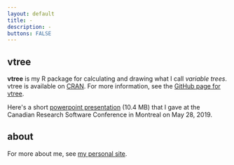 ```yaml
---
layout: default
title: -
description: -
buttons: FALSE
---
```


## vtree

**vtree** is my R package for calculating and drawing what I call *variable trees*. vtree is available on [CRAN](https://cran.r-project.org/package=vtree). For more information, see the [GitHub page for vtree](https://github.com/nbarrowman/vtree).

Here's a short [powerpoint presentation](https://nbarrowman.github.io/vtree%20-%20An%20R%20Package%20for%20Calculating%20and%20Drawing%20Variable%20Trees.pptx) (10.4 MB) that I gave at the Canadian Research Software Conference in Montreal on May 28, 2019.

## about

For more about me, see [my personal site](https://nick-barrowman.carrd.co).





